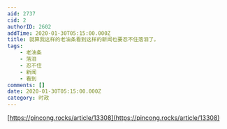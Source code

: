 ```yaml
---
aid: 2737
cid: 2
authorID: 2602
addTime: 2020-01-30T05:15:00.000Z
title: 就算我这样的老油条看到这样的新闻也要忍不住落泪了。
tags:
    - 老油条
    - 落泪
    - 忍不住
    - 新闻
    - 看到
comments: []
date: 2020-01-30T05:15:00.000Z
category: 时政
---
```


[https://pincong.rocks/article/13308](https://pincong.rocks/article/13308)
